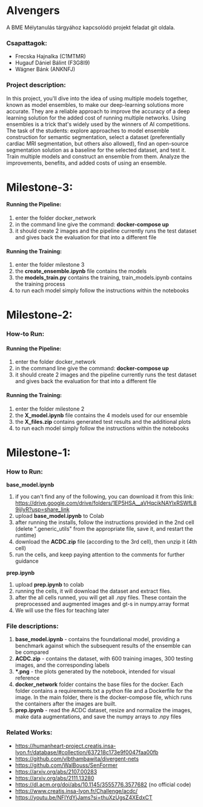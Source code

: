 # AIvengers
A BME Mélytanulás tárgyához kapcsolódó projekt feladat git oldala.

### Csapattagok:
 - Frecska Hajnalka (C1MTMR)
 - Hugauf Dániel Bálint (F3G8I9)
 - Wágner Bánk (ANKNFJ)

### Project description:

In this project, you'll dive into the idea of using multiple models together, known as model ensembles, to make our deep-learning solutions more accurate. They are a reliable approach to improve the accuracy of a deep learning solution for the added cost of running multiple networks. Using ensembles is a trick that's widely used by the winners of AI competitions. The task of the students: explore approaches to model ensemble construction for semantic segmentation, select a dataset (preferentially cardiac MRI segmentation, but others also allowed), find an open-source segmentation solution as a baseline for the selected dataset, and test it. Train multiple models and construct an ensemble from them. Analyze the improvements, benefits, and added costs of using an ensemble.
# Milestone-3:
#### Running the Pipeline:
 1. enter the folder docker_network
 2. in the command line give the command: **docker-compose up**
 3. it should create 2 images and the pipeline currently runs the test dataset and gives back the evaluation for that into a different file

#### Running the Training:
 1. enter the folder milestone 3
 2. the **create_ensemble.ipynb** file contains the models
 3. the **models_train.py** contains the training, train_models.ipynb contains the training process
 4. to run each model simply follow the instructions within the notebooks

# Milestone-2:

### How-to Run:

#### Running the Pipeline:
 1. enter the folder docker_network
 2. in the command line give the command: **docker-compose up**
 3. it should create 2 images and the pipeline currently runs the test dataset and gives back the evaluation for that into a different file

#### Running the Training:
 1. enter the folder milestone 2
 2. the **X_model.ipynb** file contains the 4 models used for our ensemble
 3. the **X_files.zip** contains generated test results and the additional plots
 4. to run each model simply follow the instructions within the notebooks



# Milestone-1:

### How to Run:
**base_model.ipynb**
 1. if you can't find any of the following, you can download it from this link: https://drive.google.com/drive/folders/1EP5HSA__aVHqcikNAYlxRSWfL89ijlyR?usp=share_link
 2. upload **base_model.ipynb** to Colab
 3. after running the installs, follow the instructions provided in the 2nd cell (delete ".generic_utils" from the appropriate file, save it, and restart the runtime)
 4. download the **ACDC.zip** file (according to the 3rd cell), then unzip it (4th cell)
 5. run the cells, and keep paying attention to the comments for further guidance
    
**prep.ipynb**
 1. upload **prep.ipynb** to colab
 2. running the cells, it will download the dataset and extract files.
 3. after the all cells runned, you will get all .npy files. These contain the preprocessed and augmented images and gt-s in numpy.array format
 4. We will use the files for teaching later

### File descriptions:
  1. **base_model.ipynb** -  contains the foundational model, providing a benchmark against which the subsequent results of the ensemble can be compared
  2. **ACDC.zip** - contains the dataset, with 600 training images, 300 testing images, and the corresponding labels
  3. **\*.png** - the plots generated by the notebook, intended for visual reference
  4. **docker_network** folder contains the base files for the docker. Each folder contains a requirements.txt a python file and a Dockerfile for the image. In the main folder, there is the docker-compose file, which runs the containers after the images are built.
  5. **prep.ipynb** - read the ACDC dataset, resize and normalize the images, make data augmentations, and save the numpy arrays to .npy files

### Related Works:
 - https://humanheart-project.creatis.insa-lyon.fr/database/#collection/637218c173e9f0047faa00fb
 - https://github.com/vlbthambawita/divergent-nets
 - https://github.com/WalBouss/SenFormer
 - https://arxiv.org/abs/2107.00283
 - https://arxiv.org/abs/2111.13280
 - https://dl.acm.org/doi/abs/10.1145/3555776.3577682 (no official code)
 - https://www.creatis.insa-lyon.fr/Challenge/acdc/
 - https://youtu.be/NFIYdYjJams?si=thuXzUgsZ4XEdxCT

